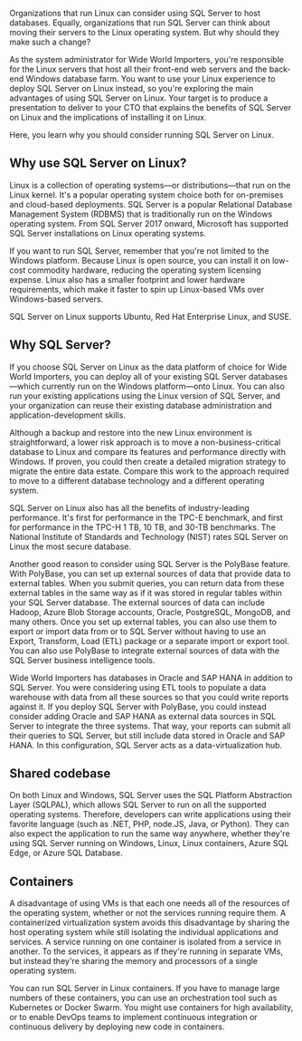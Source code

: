 Organizations that run Linux can consider using SQL Server to host databases. Equally, organizations that run SQL Server can think about moving their servers to the Linux operating system. But why should they make such a change?

As the system administrator for Wide World Importers, you're responsible for the Linux servers that host all their front-end web servers and the back-end Windows database farm. You want to use your Linux experience to deploy SQL Server on Linux instead, so you're exploring the main advantages of using SQL Server on Linux. Your target is to produce a presentation to deliver to your CTO that explains the benefits of SQL Server on Linux and the implications of installing it on Linux.

Here, you learn why you should consider running SQL Server on Linux.

## Why use SQL Server on Linux?

Linux is a collection of operating systems—or distributions—that run on the Linux kernel. It's a popular operating system choice both for on-premises and cloud-based deployments. SQL Server is a popular Relational Database Management System (RDBMS) that is traditionally run on the Windows operating system. From SQL Server 2017 onward, Microsoft has supported SQL Server installations on Linux operating systems.

If you want to run SQL Server, remember that you're not limited to the Windows platform. Because Linux is open source, you can install it on low-cost commodity hardware, reducing the operating system licensing expense. Linux also has a smaller footprint and lower hardware requirements, which make it faster to spin up Linux-based VMs over Windows-based servers.

SQL Server on Linux supports Ubuntu, Red Hat Enterprise Linux, and SUSE.

## Why SQL Server?

If you choose SQL Server on Linux as the data platform of choice for Wide World Importers, you can deploy all of your existing SQL Server databases—which currently run on the Windows platform—onto Linux. You can also run your existing applications using the Linux version of SQL Server, and your organization can reuse their existing database administration and application-development skills.

Although a backup and restore into the new Linux environment is straightforward, a lower risk approach is to move a non-business-critical database to Linux and compare its features and performance directly with Windows. If proven, you could then create a detailed migration strategy to migrate the entire data estate. Compare this work to the approach required to move to a different database technology and a different operating system.

SQL Server on Linux also has all the benefits of industry-leading performance. It's first for performance in the TPC-E benchmark, and first for performance in the TPC-H 1 TB, 10 TB, and 30-TB benchmarks. The National Institute of Standards and Technology (NIST) rates SQL Server on Linux the most secure database.

Another good reason to consider using SQL Server is the PolyBase feature. With PolyBase, you can set up external sources of data that provide data to external tables. When you submit queries, you can return data from these external tables in the same way as if it was stored in regular tables within your SQL Server database. The external sources of data can include Hadoop, Azure Blob Storage accounts, Oracle, PostgreSQL, MongoDB, and many others. Once you set up external tables, you can also use them to export or import data from or to SQL Server without having to use an Export, Transform, Load (ETL) package or a separate import or export tool. You can also use PolyBase to integrate external sources of data with the SQL Server business intelligence tools.

Wide World Importers has databases in Oracle and SAP HANA in addition to SQL Server. You were considering using ETL tools to populate a data warehouse with data from all these sources so that you could write reports against it. If you deploy SQL Server with PolyBase, you could instead consider adding Oracle and SAP HANA as external data sources in SQL Server to integrate the three systems. That way, your reports can submit all their queries to SQL Server, but still include data stored in Oracle and SAP HANA. In this configuration, SQL Server acts as a data-virtualization hub.

## Shared codebase

On both Linux and Windows, SQL Server uses the SQL Platform Abstraction Layer (SQLPAL), which allows SQL Server to run on all the supported operating systems. Therefore, developers can write applications using their favorite language (such as .NET, PHP, node.JS, Java, or Python). They can also expect the application to run the same way anywhere, whether they're using SQL Server running on Windows, Linux, Linux containers, Azure SQL Edge, or Azure SQL Database.

## Containers

A disadvantage of using VMs is that each one needs all of the resources of the operating system, whether or not the services running require them. A containerized virtualization system avoids this disadvantage by sharing the host operating system while still isolating the individual applications and services. A service running on one container is isolated from a service in another. To the services, it appears as if they're running in separate VMs, but instead they're sharing the memory and processors of a single operating system.

You can run SQL Server in Linux containers. If you have to manage large numbers of these containers, you can use an orchestration tool such as Kubernetes or Docker Swarm. You might use containers for high availability, or to enable DevOps teams to implement continuous integration or continuous delivery by deploying new code in containers.
